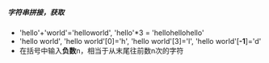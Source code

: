 ##### 字符串拼接，获取
- 'hello'+'world'='helloworld', 'hello'*3 = 'hellohellohello'
- 'hello world', 'hello world'[0]='h', 'hello world'[3]='l', 'hello world'[**-1**]='d'
- 在括号中输入**负数**n，相当于从末尾往前数n次的字符